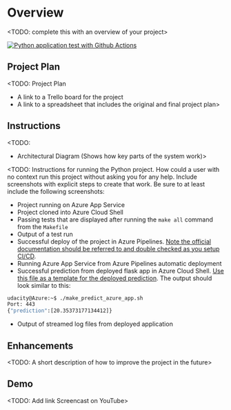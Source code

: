 # Overview

<TODO: complete this with an overview of your project>

[![Python application test with Github Actions](https://github.com/mitin99/uda-devops-project2/actions/workflows/main.yml/badge.svg)](https://github.com/mitin99/uda-devops-project2/actions/workflows/main.yml)

## Project Plan

<TODO: Project Plan

* A link to a Trello board for the project
* A link to a spreadsheet that includes the original and final project plan>

## Instructions

<TODO:

* Architectural Diagram (Shows how key parts of the system work)>

<TODO:  Instructions for running the Python project.  How could a user with no context run this project without asking you for any help.  Include screenshots with explicit steps to create that work. Be sure to at least include the following screenshots:

* Project running on Azure App Service
* Project cloned into Azure Cloud Shell
* Passing tests that are displayed after running the `make all` command from the `Makefile`
* Output of a test run
* Successful deploy of the project in Azure Pipelines.  [Note the official documentation should be referred to and double checked as you setup CI/CD](https://docs.microsoft.com/en-us/azure/devops/pipelines/ecosystems/python-webapp?view=azure-devops).
* Running Azure App Service from Azure Pipelines automatic deployment
* Successful prediction from deployed flask app in Azure Cloud Shell.  [Use this file as a template for the deployed prediction](https://github.com/udacity/nd082-Azure-Cloud-DevOps-Starter-Code/blob/master/C2-AgileDevelopmentwithAzure/project/starter_files/flask-sklearn/make_predict_azure_app.sh).
  The output should look similar to this:

```bash
udacity@Azure:~$ ./make_predict_azure_app.sh
Port: 443
{"prediction":[20.35373177134412]}
```

* Output of streamed log files from deployed application

## Enhancements

<TODO: A short description of how to improve the project in the future>

## Demo

<TODO: Add link Screencast on YouTube>
